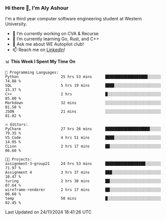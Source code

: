 ### Hi there 👋, I'm Aly Ashour
I'm a third year computer software engineering student at Western University.

- 🔭 I’m currently working on CVA & Recurse
- 🌱 I’m currently learning Go, Rust, and C++
- 💬 Ask me about WE Autopilot club!
- 📫 Reach me on [LinkedIn](https://www.linkedin.com/in/alymashour/)!
  
<!--START_SECTION:waka-->
📊 **This Week I Spent My Time On** 

```text
💬 Programming Languages: 
Python                   25 hrs 53 mins      ███████████████████░░░░░░   74.88 % 
SQL                      5 hrs 19 mins       ████░░░░░░░░░░░░░░░░░░░░░   15.37 % 
C++                      2 hrs               █░░░░░░░░░░░░░░░░░░░░░░░░   05.80 % 
Markdown                 32 mins             ░░░░░░░░░░░░░░░░░░░░░░░░░   01.58 % 
JSON                     21 mins             ░░░░░░░░░░░░░░░░░░░░░░░░░   01.02 % 

🔥 Editors: 
PyCharm                  27 hrs 26 mins      ████████████████████░░░░░   79.35 % 
VS Code                  4 hrs 51 mins       ████░░░░░░░░░░░░░░░░░░░░░   14.05 % 
CLion                    2 hrs 17 mins       ██░░░░░░░░░░░░░░░░░░░░░░░   06.60 % 

🐱‍💻 Projects: 
assignment-3-group21     24 hrs 53 mins      ██████████████████░░░░░░░   71.97 % 
Assignment 4             3 hrs 37 mins       ███░░░░░░░░░░░░░░░░░░░░░░   10.47 % 
turing                   2 hrs 38 mins       ██░░░░░░░░░░░░░░░░░░░░░░░   07.64 % 
wireframe-renderer       2 hrs 17 mins       ██░░░░░░░░░░░░░░░░░░░░░░░   06.60 % 
temp                     50 mins             █░░░░░░░░░░░░░░░░░░░░░░░░   02.45 % 
```


 Last Updated on 24/11/2024 18:41:26 UTC
<!--END_SECTION:waka-->
